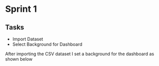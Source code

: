 # Sprint 1

## Tasks
* Import Dataset
* Select Background for Dashboard


After importing the CSV dataset I set a background for the dashboard as shown below

